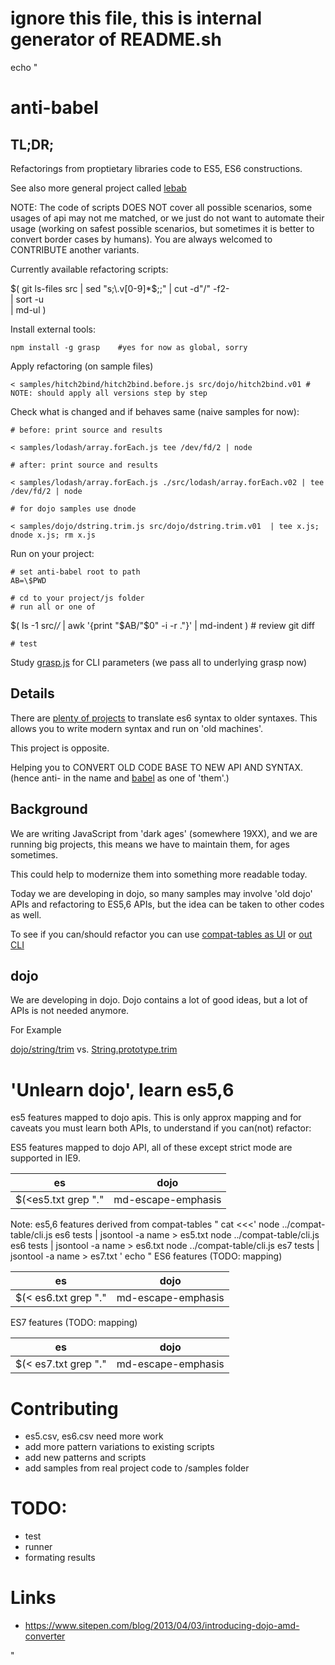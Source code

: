 # ignore this file, this is internal generator of README.sh

echo "
# anti-babel

## TL;DR;
Refactorings from proptietary libraries code to ES5, ES6 constructions.

See also more general project called [lebab](https://github.com/mohebifar/lebab)

NOTE: The code of scripts DOES NOT cover all possible scenarios,
some usages of api may not me matched, or we just do not want
to automate their usage (working on safest possible scenarios, but sometimes it is better to convert border cases by humans).
You are always welcomed to CONTRIBUTE another variants.


Currently available refactoring scripts:

$(
	git ls-files src | sed "s;\.v[0-9]*$;;" | cut -d"/" -f2- \
	| sort -u \
	| md-ul
)



Install external tools:

	npm install -g grasp 	#yes for now as global, sorry

Apply refactoring (on sample files)

	< samples/hitch2bind/hitch2bind.before.js src/dojo/hitch2bind.v01 # NOTE: should apply all versions step by step

Check what is changed and if behaves same (naive samples for now):

	# before: print source and results

	< samples/lodash/array.forEach.js tee /dev/fd/2 | node
	
	# after: print source and results

	< samples/lodash/array.forEach.js ./src/lodash/array.forEach.v02 | tee /dev/fd/2 | node

	# for dojo samples use dnode

	< samples/dojo/dstring.trim.js src/dojo/dstring.trim.v01  | tee x.js; dnode x.js; rm x.js

Run on your project:
	
	# set anti-babel root to path
	AB=\$PWD

	# cd to your project/js folder
	# run all or one of

$(
	ls -1 src/*/* | awk '{print "$AB/"$0" -i -r ."}' | md-indent
)
	# review
	git diff

	# test

Study [grasp.js](http://www.graspjs.com/) for CLI parameters (we pass all to underlying grasp now)

## Details

There are [plenty of projects](https://github.com/addyosmani/es6-tools) to translate es6 syntax to older syntaxes.
This allows you to write modern syntax and run on 'old machines'.

This project is opposite.

Helping you to 
CONVERT OLD CODE BASE TO NEW API AND SYNTAX.
(hence anti- in the name and [babel](https://babeljs.io) as one of 'them'.)

## Background

We are writing JavaScript from 'dark ages' (somewhere 19XX), and 
we are running big projects, this means we have to maintain them,
for ages sometimes.

This could help to modernize them into something more readable today.

Today we are developing in dojo, so many samples may involve 'old dojo' APIs and 
refactoring to ES5,6 APIs, but the idea can be taken to other codes as well.

To see if you can/should refactor you can use [compat-tables as UI](https://kangax.github.io/compat-table/es6/) 
or [out CLI](https://github.com/gratex/compat-table)


## dojo

We are developing in dojo.
Dojo contains a lot of good ideas, but a lot of APIs is not needed anymore.

For Example 

[dojo/string/trim](https://dojotoolkit.org/reference-guide/1.7/dojo/string/trim.html) vs.
[String.prototype.trim](https://developer.mozilla.org/en-US/docs/Web/JavaScript/Reference/Global_Objects/String/Trim) 


# 'Unlearn dojo', learn es5,6

es5 features mapped to dojo apis. This is only approx mapping and
for caveats you must learn both APIs, to understand if you can(not) refactor:

ES5 features mapped to dojo API, all of these except strict mode are supported in IE9.

es | dojo
---|-----
$(<es5.txt grep "." | md-escape-emphasis | tr "\t" "|" | sed "s;|$;|-;" )

Note: es5,6 features derived from compat-tables
"
cat <<<'
	node ../compat-table/cli.js es6 tests | jsontool -a name > es5.txt
	node ../compat-table/cli.js es6 tests | jsontool -a name > es6.txt
	node ../compat-table/cli.js es7 tests | jsontool -a name > es7.txt
'
echo "
ES6 features (TODO: mapping)

es | dojo
---|-----
$(< es6.txt grep "." | md-escape-emphasis | tr "\t" "|" | sed "s;$;|-;" )


ES7 features (TODO: mapping)

es | dojo
---|-----
$(< es7.txt grep "." | md-escape-emphasis | tr "\t" "|" | sed "s;$;|-;" )

# Contributing

- es5.csv, es6.csv need more work
- add more pattern variations to existing scripts
- add new patterns and scripts
- add samples from real project code to /samples folder

# TODO:

- test
- runner
- formating results

# Links

- <https://www.sitepen.com/blog/2013/04/03/introducing-dojo-amd-converter>

"









	









